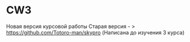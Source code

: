 # CW3

Новая версия курсовой работы
Старая версия - > https://github.com/Totoro-man/skypro (Написана до изучения 3 курса)
